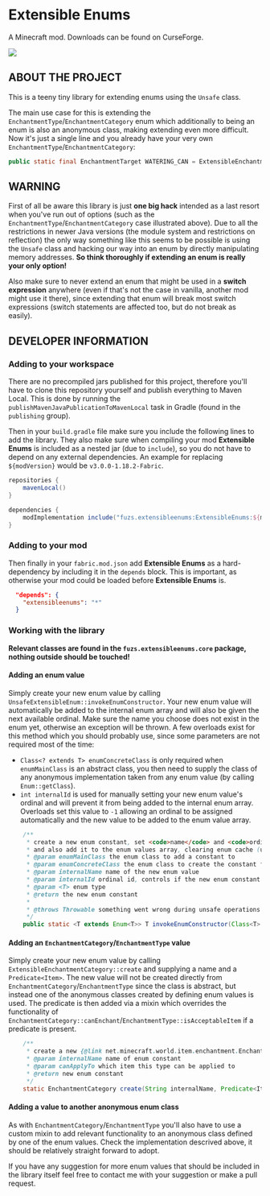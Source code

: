 # Extensible Enums

A Minecraft mod. Downloads can be found on CurseForge.

![](https://i.imgur.com/Mlxi8cy.png)

## ABOUT THE PROJECT
This is a teeny tiny library for extending enums using the `Unsafe` class.

The main use case for this is extending the `EnchantmentType`/`EnchantmentCategory` enum which additionally to being an enum is also an anonymous class, making extending even more difficult.
Now it's just a single line and you already have your very own `EnchantmentType`/`EnchantmentCategory`:
```java
public static final EnchantmentTarget WATERING_CAN = ExtensibleEnchantmentTarget.create("WATERING_CAN", item -> item instanceof WateringCan);
```

## WARNING
First of all be aware this library is just **one big hack** intended as a last resort when you've run out of options (such as the `EnchantmentType`/`EnchantmentCategory` case illustrated above).
Due to all the restrictions in newer Java versions (the module system and restrictions on reflection) the only way something like this seems to be possible is using the `Unsafe` class and hacking our way into an enum by directly manipulating memory addresses.
**So think thoroughly if extending an enum is really your only option!**

Also make sure to never extend an enum that might be used in a **switch expression** anywhere (even if that's not the case in vanilla, another mod might use it there), since extending that enum will break most switch expressions (switch statements are affected too, but do not break as easily).

## DEVELOPER INFORMATION

### Adding to your workspace
There are no precompiled jars published for this project, therefore you'll have to clone this repository yourself and publish everything to Maven Local. This is done by running the `publishMavenJavaPublicationToMavenLocal` task in Gradle (found in the `publishing` group).

Then in your `build.gradle` file make sure you include the following lines to add the library. They also make sure when compiling your mod **Extensible Enums** is included as a nested jar (due to `include`), so you do not have to depend on any external dependencies. An example for replacing `${modVersion}` would be `v3.0.0-1.18.2-Fabric`.
```groovy
repositories {
    mavenLocal()
}

dependencies {
    modImplementation include("fuzs.extensibleenums:ExtensibleEnums:${modVersion}")
}
```

### Adding to your mod
Then finally in your `fabric.mod.json` add **Extensible Enums** as a hard-dependency by including it in the `depends` block. This is important, as otherwise your mod could be loaded before **Extensible Enums** is.
```json
  "depends": {
    "extensibleenums": "*"
  }
```

### Working with the library
**Relevant classes are found in the `fuzs.extensibleenums.core` package, nothing outside should be touched!**

#### Adding an enum value
Simply create your new enum value by calling `UnsafeExtensibleEnum::invokeEnumConstructor`. Your new enum value will automatically be added to the internal enum array and will also be given the next available ordinal. Make sure the name you choose does not exist in the enum yet, otherwise an exception will be thrown.
A few overloads exist for this method which you should probably use, since some parameters are not required most of the time:
- `Class<? extends T> enumConcreteClass` is only required when `enumMainClass` is an abstract class, you then need to supply the class of any anonymous implementation taken from any enum value (by calling `Enum::getClass`).
- `int internalId` is used for manually setting your new enum value's ordinal and will prevent it from being added to the internal enum array. Overloads set this value to `-1` allowing an ordinal to be assigned automatically and the new value to be added to the enum value array.

```java
    /**
     * create a new enum constant, set <code>name</code> and <code>ordinal</code> fields accordingly (since we invoke the constant using unsafe, no fields will be initialized)
     * and also add it to the enum values array, clearing enum cache (used for switch statements) afterwards
     * @param enumMainClass the enum class to add a constant to
     * @param enumConcreteClass the enum class to create the constant from, should usually be the same as <code>enumMainClass</code>, but in case of an abstract enum supply the class of any of its constants
     * @param internalName name of the new enum value
     * @param internalId ordinal id, controls if the new enum constant is properly added to enum values, set this as -1 to do so, specify a different value to skip it
     * @param <T> enum type
     * @return the new enum constant
     *
     * @throws Throwable something went wrong during unsafe operations oh no
     */
    public static <T extends Enum<T>> T invokeEnumConstructor(Class<T> enumMainClass, Class<? extends T> enumConcreteClass, String internalName, int internalId) throws Throwable
```

#### Adding an `EnchantmentCategory`/`EnchantmentType` value
Simply create your new enum value by calling `ExtensibleEnchantmentCategory::create` and supplying a name and a `Predicate<Item>`. The new value will not be created directly from `EnchantmentCategory`/`EnchantmentType` since the class is abstract, but instead one of the anonymous classes created by defining enum values is used.
The predicate is then added via a mixin which overrides the functionality of `EnchantmentCategory::canEnchant`/`EnchantmentType::isAcceptableItem` if a predicate is present.

```java
    /**
     * create a new {@link net.minecraft.world.item.enchantment.EnchantmentCategory} enum constant
     * @param internalName name of enum constant
     * @param canApplyTo which item this type can be applied to
     * @return new enum constant
     */
    static EnchantmentCategory create(String internalName, Predicate<Item> canApplyTo)
```

#### Adding a value to another anonymous enum class
As with `EnchantmentCategory`/`EnchantmentType` you'll also have to use a custom mixin to add relevant functionality to an anonymous class defined by one of the enum values. Check the implementation descrived above, it should be relatively straight forward to adopt.

If you have any suggestion for more enum values that should be included in the library itself feel free to contact me with your suggestion or make a pull request.